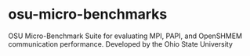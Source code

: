 # osu-micro-benchmarks
OSU Micro-Benchmark Suite for evaluating MPI, PAPI, and OpenSHMEM communication performance. Developed by the Ohio State University 

